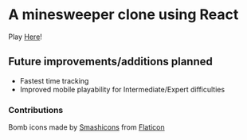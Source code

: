 # A minesweeper clone using React
Play [Here](https://bomb-seeker.netlify.app/)!

## Future improvements/additions planned
* Fastest time tracking
* Improved mobile playability for Intermediate/Expert difficulties

### Contributions
Bomb icons made by [Smashicons](https://smashicons.com/) from [Flaticon](https://www.flaticon.com/)
